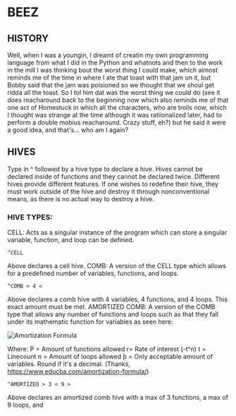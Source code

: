# BEEZ
## HISTORY
Well, when I was a youngin, I dreamt of creatin my own programming language from what I did in the Python and whatnots and then to the work in the mill I was thinking bout the worst thing I could make, which almost reminds me of the time in where I ate that toast with that jam on it, but Bobby said that the jam was poisioned so we thought that we shoul get ridda all the toast. So I tol him dat was the worst thing we could do (see it does reacharound back to the beginning now which also reminds me of that one act of Homestuck in which all the characters, who are trolls now, which I thought was strange at the time although it was ratiionalized later, had to perform a double mobius reacharound. Crazy stuff, eh?) but he said it were a good idea, and that's... who am I again?
## HIVES
Type in ^ followed by a hive type to declare a hive. Hives cannot be declared inside of functions and they cannot be declared twice.
Different hives provide different features. If one wishes to redefine their hive, they must work outside of the hive and destroy it through nonconventional means, as there is no actual way to destroy a hive.
### HIVE TYPES:
CELL: Acts as a singular instance of the program which can store a singular variable, function, and loop can be defined.
```
^CELL
```
Above declares a cell hive.
COMB: A version of the CELL type which allows for a predefined number of variables, functions, and loops.
```
^COMB > 4 <
```
Above declares a comb hive with 4 variables, 4 functions, and 4 loops. This exact amount must be met.
AMORTIZED COMB: A version of the COMB type that allows any number of functions and loops such as that they fall under its mathematic function for variables as seen here: 

![Amortization Formula](https://cdn.educba.com/academy/wp-content/uploads/2019/01/Amortization-Formula-1.png)

Where:
P = Amount of functions allowed
r= Rate of interest (-t^n)
t = Linecount
n = Amount of loops allowed
ƥ = Only acceptable amount of variables. Round if it's a decimal.
(Thanks, https://www.educba.com/amortization-formula/)
```
^AMORTIZED > 3 < 9 >

```
Above declares an amortized comb hive with a max of 3 functions, a max of 9 loops, and 
